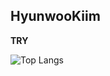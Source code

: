 ## HyunwooKiim
**TRY**

![Top Langs](https://github-readme-stats.vercel.app/api/top-langs/?username=HyunwooKiim&layout=compact)
